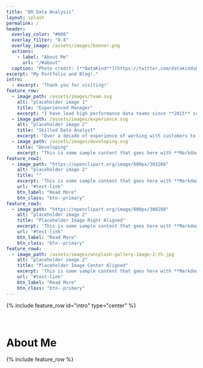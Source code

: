 ```yaml
---
title: "DR Data Analysis"
layout: splash
permalink: /
header:
  overlay_color: "#000"
  overlay_filter: "0.8"
  overlay_image: /assets/images/banner.png
  actions:
    - label: "About Me"
      url: "/#about"
  caption: "Photo credit: [**DataKind**](https://twitter.com/datakinduk)"
excerpt: "My Portfolio and Blog!."
intro: 
  - excerpt: 'Thank you for visiting!'
feature_row:
  - image_path: /assets/images/team.svg
    alt: "placeholder image 1"
    title: "Experienced Manager"
    excerpt: "I have lead high performance data teams since **2015** supporting major change initiatives. I am immensely proud of the amazing progress we have made and our collaborative culture."
  - image_path: /assets/images/experience.svg
    alt: "placeholder image 2"
    title: "Skilled Data Analyst"
    excerpt: "Over a decade of experience of working with customers to understand their data. Successfully lead on moving from legacy approaches to utilizing modern and scalable tools like **Power BI**."
  - image_path: /assets/images/developing.svg
    title: "Developing"
    excerpt: "This is some sample content that goes here with **Markdown** formatting."
feature_row2:
  - image_path: "https://openclipart.org/image/800px/303266"
    alt: "placeholder image 2"
    title: ""
    excerpt: 'This is some sample content that goes here with **Markdown** formatting. Left aligned with `type="left"`'
    url: "#test-link"
    btn_label: "Read More"
    btn_class: "btn--primary"
feature_row3:
  - image_path: "https://openclipart.org/image/800px/300280"
    alt: "placeholder image 2"
    title: "Placeholder Image Right Aligned"
    excerpt: 'This is some sample content that goes here with **Markdown** formatting. Right aligned with `type="right"`'
    url: "#test-link"
    btn_label: "Read More"
    btn_class: "btn--primary"
feature_row4:
  - image_path: /assets/images/unsplash-gallery-image-2-th.jpg
    alt: "placeholder image 2"
    title: "Placeholder Image Center Aligned"
    excerpt: 'This is some sample content that goes here with **Markdown** formatting. Centered with `type="center"`'
    url: "#test-link"
    btn_label: "Read More"
    btn_class: "btn--primary"
---
```


{% include feature_row id="intro" type="center" %}
<br>
<a name="about"></a>
<br><br>
# About Me
{% include feature_row %}
